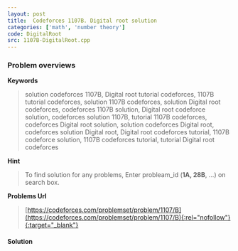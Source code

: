 ```yaml
---
layout: post
title:  Codeforces 1107B. Digital root solution
categories: ['math', 'number theory']
code: DigitalRoot
src: 1107B-DigitalRoot.cpp
---
```

### **Problem overviews**

**Keywords**
> solution codeforces 1107B, Digital root tutorial codeforces, 1107B tutorial codeforces, solution 1107B codeforces, solution Digital root codeforces, codeforces 1107B solution, Digital root codeforce solution, codeforces solution 1107B, tutorial 1107B codeforces, codeforces Digital root solution, solution codeforces Digital root, codeforces solution Digital root, Digital root codeforces tutorial, 1107B codeforce solution, 1107B codeforces tutorial, tutorial Digital root codeforces

**Hint**
> To find solution for any problems, Enter probleam_id (**1A, 28B**, ...) on search box. 

**Problems Url**
> [https://codeforces.com/problemset/problem/1107/B](https://codeforces.com/problemset/problem/1107/B){:rel="nofollow"}{:target="_blank"}

#### **Solution**



